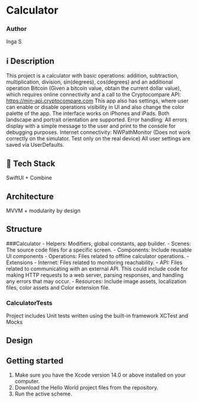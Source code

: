 # Calculator

### Author
Inga S

## ℹ️ Description
This project is a calculator with basic operations: addition, subtraction, multiplication, division, sin(degrees), cos(degrees) and an additional operation Bitcoin (Given a bitcoin value, obtain the current dollar value), which requires online connectivity and a call to the Cryptocompare API: https://min-api.cryptocompare.com
This app also has settings, where user can enable or disable operations visibility in UI and also change the color palette of the app. 
The interface works on iPhones and iPads. Both landscape and portrait orientation are supported.
Error handling: All errors display with a simple message to the user and print to the console for debugging purposes.
Internet connectivity: NWPathMonitor (Does not work correctly on the simulator. Test only on the real device)
All user settings are saved via UserDefaults.

## 📲 Tech Stack
SwiftUI + Combine

## Architecture
MVVM + modularity by design

## Structure
###Calculator
    - Helpers: Modifiers, global constants, app builder.
    - Scenes: The source code files for a specific screen.
    - Components: Include reusable UI components
    - Operations: Files related to offline calculator operations.
    - Extensions
    - Internet: Files related to monitoring reachability.
    - API: Files related to communicating with an external API. This could include code for making HTTP requests to a web server, parsing responses, and handling any errors that may occur.
    - Resources: Include image assets, localization files, color assets and Color extension file.

### CalculatorTests
Project includes Unit tests written using the built-in framework XCTest and Mocks

## Design


## Getting started
1. Make sure you have the Xcode version 14.0 or above installed on your computer.
2. Download the Hello World project files from the repository.
3. Run the active scheme.

